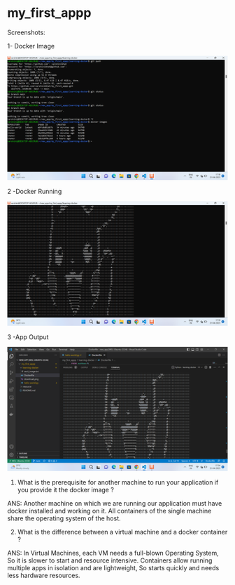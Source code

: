 # my_first_appp
Screenshots:


1- Docker Image

![](Screenshots//1dockerimage.png)

2 -Docker Running

![](Screenshots//1dockerrunning.png)

3 -App Output

![](Screenshots//1appoutput.png)


1) What is the prerequisite for another machine to run your application if you provide it the docker image ?

ANS: Another machine on which we are running our application must have docker installed and working on it. All containers of the single machine share the operating system of the host.

2)  What is the difference between a virtual machine and a docker container ?

ANS: In Virtual Machines, each VM needs a full-blown Operating System, So it is slower to start and resource intensive.
     Containers allow running multiple apps in isolation and are lightweight, So starts quickly and needs less hardware resources.
     


